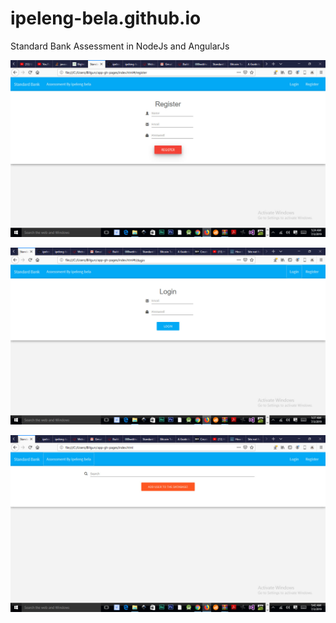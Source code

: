 # ipeleng-bela.github.io
Standard Bank Assessment in NodeJs and AngularJs

![alt text](https://github.com/ipeleng-bela/ipeleng-bela.github.io/blob/master/images/Standardbank1.jpg)

![alt text](https://github.com/ipeleng-bela/ipeleng-bela.github.io/blob/master/images/stanardbanklogin.jpg)


![alt text](https://github.com/ipeleng-bela/ipeleng-bela.github.io/blob/master/images/StandarbakIndex.jpg)

